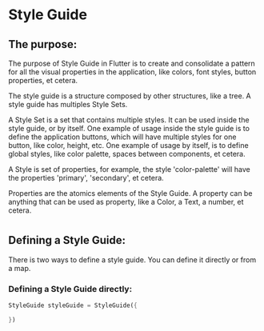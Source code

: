 # Style Guide

## The purpose:

The purpose of Style Guide in Flutter is to create and consolidate a pattern for all the visual properties in the application, like colors, font styles, button properties, et cetera.

The style guide is a structure composed by other structures, like a tree. A style guide has multiples Style Sets.

A Style Set is a set that contains multiple styles. It can be used inside the style guide, or by itself. One example of usage inside the style guide is to define the application buttons, which will have multiple styles for one button, like color, height, etc. One example of usage by itself, is to define global styles, like color palette, spaces between components, et cetera.

A Style is set of properties, for example, the style 'color-palette' will have the properties 'primary', 'secondary', et cetera.

Properties are the atomics elements of the Style Guide. A property can be anything that can be used as property, like a Color, a Text, a number, et cetera.

#
## Defining a Style Guide:

There is two ways to define a style guide. You can define it directly or from a map. 

### Defining a Style Guide directly:

```dart
StyleGuide styleGuide = StyleGuide({

})

```